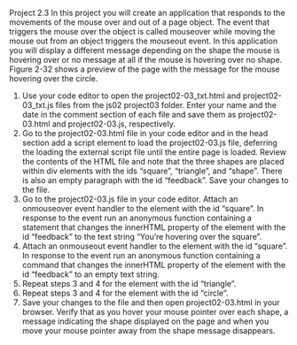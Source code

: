 Project 2.3 
	In this project you will create an application that responds to the movements of the mouse over and out of a page object. The event that triggers the mouse over the object is called mouseover while moving the mouse out from an object triggers the mouseout event. In this application you will display a different message depending on the shape the mouse is hovering over or no message at all if the mouse is hovering over no shape. Figure 2-32 shows a preview of the page with the message for the mouse hovering over the circle. 
1. Use your code editor to open the project02-03_txt.html and project02-03_txt.js files from the js02 project03 folder. Enter your name and the date in the comment section of each file and save them as project02-03.html and project02-03.js, respectively. 
2. Go to the project02-03.html file in your code editor and in the head section add a script  element to load the project02-03.js file, deferring the loading the external script file until the entire page is loaded. Review the contents of the HTML file and note that the three shapes are placed within div elements with the ids “square”, “triangle”, and “shape”. There is also an empty paragraph with the id “feedback”. Save your changes to the file. 
3. Go to the project02-03.js file in your code editor. Attach an onmouseover event handler to the element with the id “square”. In response to the event run an anonymous function containing a statement that changes the innerHTML property of the element with the id “feedback” to the text string “You’re hovering over the square”. 
4. Attach an onmouseout event handler to the element with the id “square”. In response to the event run an anonymous function containing a command that changes the innerHTML property of the element with the id “feedback” to an empty text string. 
5. Repeat steps 3 and 4 for the element with the id “triangle”.
6. Repeat steps 3 and 4 for the element with the id “circle”.
7. Save your changes to the file and then open project02-03.html in your browser. Verify that as you hover your mouse pointer over each shape, a message indicating the shape displayed on the page and when you move your mouse pointer away from the shape message disappears. 

